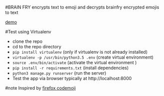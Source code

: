 #BRAIN FRY
encrypts text to emoji and decrypts brainfry encrypted emojis to text

[demo](http://brainfry.heroku.com)

#Test using Virtualenv
 * clone the repo
 * cd to the repo directory
 * `pip install virtualenv` (only if virtualenv is not already installed)
 * `virtualenv -p /usr/bin/python3.5 .env` (create virtual environment)
 * `source .env/bin/activate` (activate the virtual environment )
 * `pip install -r requirements.txt` (install dependencies)
 *  `python3 manage.py runserver` (run the server)
 *  Test the app via browser typically at http://localhost:8000

#note
Inspired by [firefox codemoji](https://blog.mozilla.org/press-uk/2016/06/28/meet-codemoji-mozillas-new-game-for-teaching-encryption-basics-with-emoji/)
